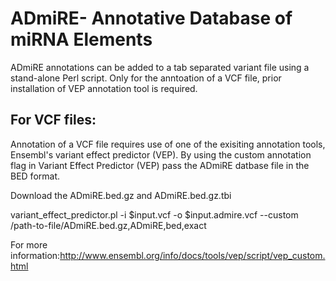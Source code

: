 # ADmiRE- Annotative Database of miRNA Elements

ADmiRE annotations can be added to a tab separated variant file using a stand-alone Perl script. Only for the anntoation of a VCF file, prior installation of VEP annotation tool is required.

## For VCF files: 
Annotation of a VCF file requires use of one of the exisiting annotation tools, Ensembl's variant effect predictor (VEP). By using the custom annotation flag in Variant Effect Predictor (VEP) pass the ADmiRE datbase file in the BED format.  

Download the ADmiRE.bed.gz and ADmiRE.bed.gz.tbi  

variant_effect_predictor.pl -i $input.vcf -o $input.admire.vcf --custom /path-to-file/ADmiRE.bed.gz,ADmiRE,bed,exact    

For more information:http://www.ensembl.org/info/docs/tools/vep/script/vep_custom.html
